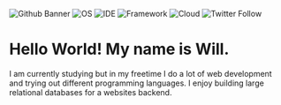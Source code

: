 ![Github Banner](https://user-images.githubusercontent.com/78596837/139578537-809322c9-dc27-41e6-a020-d0495e220c77.png)
![OS](https://img.shields.io/badge/OS-Ubuntu-black?style=for-the-badge&logo=ubuntu) ![IDE](https://img.shields.io/badge/IDE-Php%20Storm-black?style=for-the-badge&logo=phpstorm) ![Framework](https://img.shields.io/badge/Framework-Laravel-black?style=for-the-badge&logo=laravel) ![Cloud](https://img.shields.io/badge/Cloud-AWS-black?style=for-the-badge&logo=amazonaws) ![Twitter Follow](https://img.shields.io/twitter/follow/willdotchill?color=black&label=twitter%20followers&style=for-the-badge&logo=twitter) 


# Hello World! My name is Will.

I am currently studying but in my freetime I do a lot of web development and trying out different programming languages. I enjoy building large relational databases for a websites backend.
